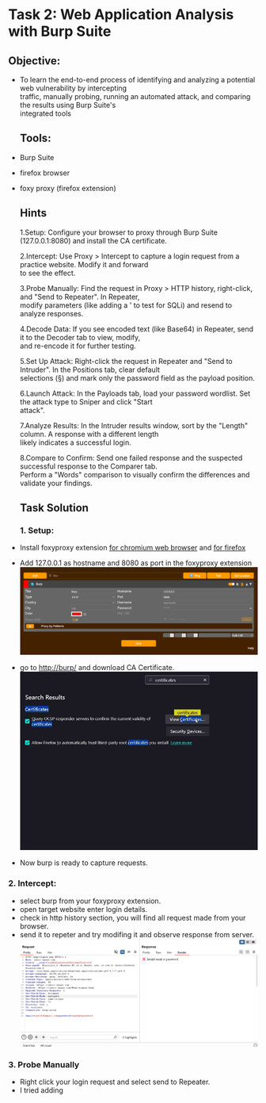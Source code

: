 # Task 2: Web Application Analysis with Burp Suite

## Objective: 
- To learn the end-to-end process of identifying and analyzing a potential web vulnerability by intercepting <br>traffic, manually probing, running an automated attack, and comparing the results using Burp Suite's<br> integrated tools

  ## Tools:
- Burp Suite
- firefox browser
- foxy proxy (firefox extension)

  ## Hints

  1.Setup: Configure your browser to proxy through Burp Suite (127.0.0.1:8080) and install the CA certificate.

  2.Intercept: Use Proxy > Intercept to capture a login request from a practice website. Modify it and forward <br> to see the effect.

  3.Probe Manually: Find the request in Proxy > HTTP history, right-click, and "Send to Repeater". In Repeater,<br> modify parameters (like adding a ' to test for SQLi) and resend to analyze responses.

  4.Decode Data: If you see encoded text (like Base64) in Repeater, send it to the Decoder tab to view, modify,<br> and re-encode it for further testing.

  5.Set Up Attack: Right-click the request in Repeater and "Send to Intruder". In the Positions tab, clear default<br>
   selections (§) and mark only the password field as the payload position.

  6.Launch Attack: In the Payloads tab, load your password wordlist. Set the attack type to Sniper and click "Start<br>
   attack".
  
  7.Analyze Results: In the Intruder results window, sort by the "Length" column. A response with a different length<br>
    likely indicates a successful login.
  
  8.Compare to Confirm: Send one failed response and the suspected successful response to the Comparer tab. <br>Perform a
    "Words" comparison to visually confirm the differences and validate your findings.

  ## Task Solution

  ### 1. Setup:

- Install foxyproxy extension [for chromium web browser](https://chromewebstore.google.com/detail/foxyproxy/gcknhkkoolaabfmlnjonogaaifnjlfnp) and [for firefox](https://addons.mozilla.org/en-US/firefox/addon/foxyproxy-standard/?utm_source=addons.mozilla.org&utm_medium=referral&utm_content=search)
- Add 127.0.0.1 as hostname and 8080 as port in the foxyproxy extension
   ![img not found](assets/foxy-proxy.png)
- go to [http://burp/](http://burp/) and download CA Certificate.
 ![gif not found](assets/crt-install.gif)
- Now burp is ready to capture requests.
 ### 2. Intercept:
- select burp from your foxyproxy extension.
- open target website enter login details.
- check in http history section, you will find all request made from your browser.
- send it to repeter and try modifing it and observe response from server.
 ![img not found](assets/login-req-captured.png)

### 3. Probe Manually

- Right click your login request and select send to Repeater.
- I tried adding 

